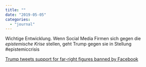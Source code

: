 ```yaml
---
title: ""
date: "2019-05-05"
categories: 
  - "journal"
---
```


Wichtige Entwicklung. Wenn Social Media Firmen sich gegen die _epistemische Krise_ stellen, geht Trump gegen sie in Stellung #epistemiccrisis

[Trump tweets support for far-right figures banned by Facebook](https://www.theguardian.com/us-news/2019/may/04/trump-facebook-far-right-bans-support-twitter)
